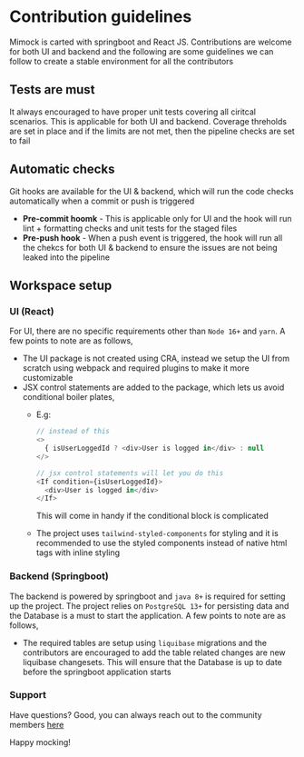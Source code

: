 # Contribution guidelines

Mimock is carted with springboot and React JS. Contributions are welcome for both UI and backend and the following are some guidelines we can follow to create a stable environment for all the contributors

## Tests are must

It always encouraged to have proper unit tests covering all ciritcal scenarios. This is applicable for both UI and backend. Coverage threholds are set in place and if the limits are not met, then the pipeline checks are set to fail

## Automatic checks

Git hooks are available for the UI & backend, which will run the code checks automatically when a commit or push is triggered

- **Pre-commit hoomk** - This is applicable only for UI and the hook will run lint + formatting checks and unit tests for the staged files
- **Pre-push hook** - When a push event is triggered, the hook will run all the chekcs for both UI & backend to ensure the issues are not being leaked into the pipeline

## Workspace setup

### UI (React)

For UI, there are no specific requirements other than `Node 16+` and `yarn`. A few points to note are as follows,

- The UI package is not created using CRA, instead we setup the UI from scratch using webpack and required plugins to make it more customizable
- JSX control statements are added to the package, which lets us avoid conditional boiler plates,
  - E.g:

    ```javascript
    // instead of this
    <>
      { isUserLoggedId ? <div>User is logged in</div> : null
    </>
    
    // jsx control statements will let you do this
    <If condition={isUserLoggedId}>
      <div>User is logged in</div>
    </If>
    ```
    This will come in handy if the conditional block is complicated

  - The project uses `tailwind-styled-components` for styling and it is recommended to use the styled components instead of native html tags with inline styling

### Backend (Springboot)

The backend is powered by springboot and `java 8+` is required for setting up the project. The project relies on `PostgreSQL 13+` for persisting data and the Database is a must to start the application. A few points to note are as follows,

- The required tables are setup using `liquibase` migrations and the contributors are encouraged to add the table related changes are new liquibase changesets. This will ensure that the Database is up to date before the springboot application starts

### Support

Have questions? Good, you can always reach out to the community members [here](https://github.com/arbindo/mimock/discussions)

Happy mocking!

